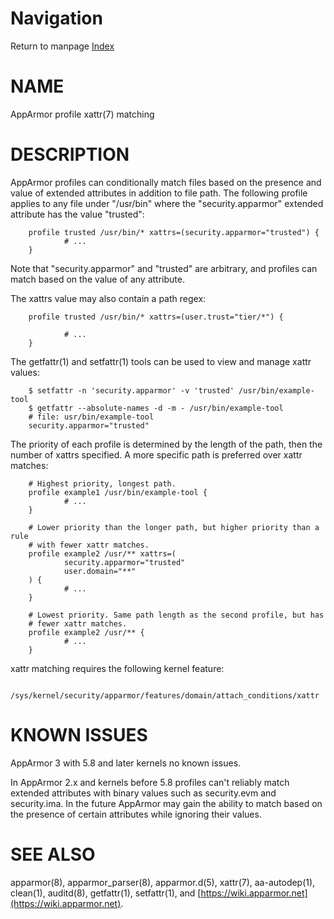 # Navigation
Return to manpage [Index](ManPages)


# NAME

AppArmor profile xattr(7) matching

# DESCRIPTION

AppArmor profiles can conditionally match files based on the presence and value
of extended attributes in addition to file path. The following profile applies
to any file under "/usr/bin" where the "security.apparmor" extended attribute
has the value "trusted":

        profile trusted /usr/bin/* xattrs=(security.apparmor="trusted") {
                # ...
        }

Note that "security.apparmor" and "trusted" are arbitrary, and profiles can
match based on the value of any attribute.

The xattrs value may also contain a path regex:

        profile trusted /usr/bin/* xattrs=(user.trust="tier/*") {

                # ...
        }

The getfattr(1) and setfattr(1) tools can be used to view and manage xattr
values:

        $ setfattr -n 'security.apparmor' -v 'trusted' /usr/bin/example-tool
        $ getfattr --absolute-names -d -m - /usr/bin/example-tool
        # file: usr/bin/example-tool
        security.apparmor="trusted"

The priority of each profile is determined by the length of the path, then the
number of xattrs specified. A more specific path is preferred over xattr
matches:

        # Highest priority, longest path.
        profile example1 /usr/bin/example-tool {
                # ...
        }

        # Lower priority than the longer path, but higher priority than a rule
        # with fewer xattr matches.
        profile example2 /usr/** xattrs=(
                security.apparmor="trusted"
                user.domain="**"
        ) {
                # ...
        }

        # Lowest priority. Same path length as the second profile, but has 
        # fewer xattr matches.
        profile example2 /usr/** {
                # ...
        }

xattr matching requires the following kernel feature:

        /sys/kernel/security/apparmor/features/domain/attach_conditions/xattr

# KNOWN ISSUES

AppArmor 3 with 5.8 and later kernels no known issues.

In AppArmor 2.x and kernels before 5.8 profiles can't reliably match extended attributes with
binary values such as security.evm and security.ima. In the future AppArmor may
gain the ability to match based on the presence of certain attributes while
ignoring their values.

# SEE ALSO

apparmor(8),
apparmor\_parser(8),
apparmor.d(5),
xattr(7),
aa-autodep(1), clean(1),
auditd(8),
getfattr(1),
setfattr(1),
and [https://wiki.apparmor.net](https://wiki.apparmor.net).
